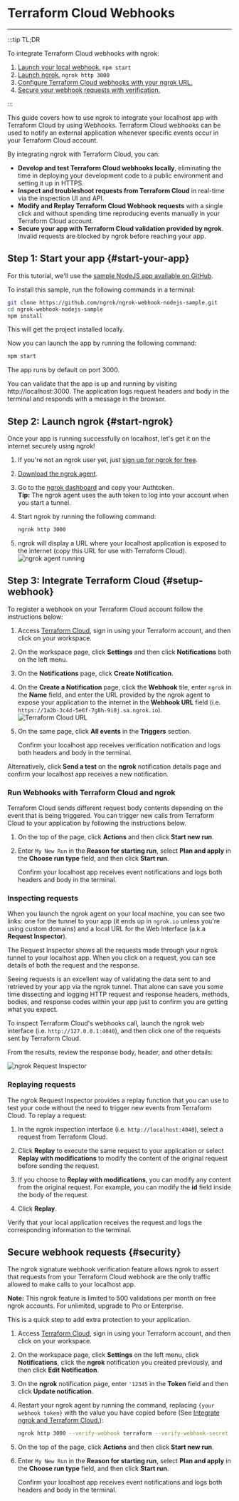 # Terraform Cloud Webhooks
------------

:::tip TL;DR

To integrate Terraform Cloud webhooks with ngrok:
1. [Launch your local webhook.](#start-your-app) `npm start`
1. [Launch ngrok.](#start-ngrok) `ngrok http 3000`
1. [Configure Terraform Cloud webhooks with your ngrok URL.](#setup-webhook)
1. [Secure your webhook requests with verification.](#security)

:::


This guide covers how to use ngrok to integrate your localhost app with Terraform Cloud by using Webhooks.
Terraform Cloud webhooks can be used to notify an external application whenever specific events occur in your Terraform Cloud account. 

By integrating ngrok with Terraform Cloud, you can:

- **Develop and test Terraform Cloud webhooks locally**, eliminating the time in deploying your development code to a public environment and setting it up in HTTPS.
- **Inspect and troubleshoot requests from Terraform Cloud** in real-time via the inspection UI and API.
- **Modify and Replay Terraform Cloud Webhook requests** with a single click and without spending time reproducing events manually in your Terraform Cloud account.
- **Secure your app with Terraform Cloud validation provided by ngrok**. Invalid requests are blocked by ngrok before reaching your app.


## **Step 1**: Start your app {#start-your-app}

For this tutorial, we'll use the [sample NodeJS app available on GitHub](https://github.com/ngrok/ngrok-webhook-nodejs-sample). 

To install this sample, run the following commands in a terminal:

```bash
git clone https://github.com/ngrok/ngrok-webhook-nodejs-sample.git
cd ngrok-webhook-nodejs-sample
npm install
```

This will get the project installed locally.

Now you can launch the app by running the following command: 

```bash
npm start
```

The app runs by default on port 3000. 

You can validate that the app is up and running by visiting http://localhost:3000. The application logs request headers and body in the terminal and responds with a message in the browser.


## **Step 2**: Launch ngrok {#start-ngrok}

Once your app is running successfully on localhost, let's get it on the internet securely using ngrok! 

1. If you're not an ngrok user yet, just [sign up for ngrok for free](https://ngrok.com/signup).

1. [Download the ngrok agent](https://ngrok.com/download).

1. Go to the [ngrok dashboard](https://dashboard.ngrok.com) and copy your Authtoken. <br />
    **Tip:** The ngrok agent uses the auth token to log into your account when you start a tunnel.
    
1. Start ngrok by running the following command:
    ```bash
    ngrok http 3000
    ```

1. ngrok will display a URL where your localhost application is exposed to the internet (copy this URL for use with Terraform Cloud).
    ![ngrok agent running](/img/integrations/launch_ngrok_tunnel.png)


## **Step 3**: Integrate Terraform Cloud {#setup-webhook}

To register a webhook on your Terraform Cloud account follow the instructions below:

1. Access [Terraform Cloud](https://app.terraform.io/), sign in using your Terraform account, and then click on your workspace.

1. On the workspace page, click **Settings** and then click **Notifications** both on the left menu.

1. On the **Notifications** page, click **Create Notification**.

1. On the **Create a Notification** page, click the **Webhook** tile, enter `ngrok` in the **Name** field, and enter the URL provided by the ngrok agent to expose your application to the internet in the **Webhook URL** field (i.e. `https://1a2b-3c4d-5e6f-7g8h-9i0j.sa.ngrok.io`).
    ![Terraform Cloud URL](img/ngrok_url_configuration_terraform.png)

1. On the same page, click **All events** in the **Triggers** section.

    Confirm your localhost app receives verification notification and logs both headers and body in the terminal.

Alternatively, click **Send a test** on the **ngrok** notification details page and confirm your localhost app receives a new notification.


### Run Webhooks with Terraform Cloud and ngrok

Terraform Cloud sends different request body contents depending on the event that is being triggered.
You can trigger new calls from Terraform Cloud to your application by following the instructions below.

1. On the top of the page, click **Actions** and then click **Start new run**.

1. Enter `My New Run` in the **Reason for starting run**, select **Plan and apply** in the **Choose run type** field, and then click **Start run**.

    Confirm your localhost app receives event notifications and logs both headers and body in the terminal.


### Inspecting requests

When you launch the ngrok agent on your local machine, you can see two links: one for the tunnel to your app (it ends up in `ngrok.io` unless you're using custom domains) and a local URL for the Web Interface (a.k.a **Request Inspector**).

The Request Inspector shows all the requests made through your ngrok tunnel to your localhost app. When you click on a request, you can see details of both the request and the response.

Seeing requests is an excellent way of validating the data sent to and retrieved by your app via the ngrok tunnel. That alone can save you some time dissecting and logging HTTP request and response headers, methods, bodies, and response codes within your app just to confirm you are getting what you expect.

To inspect Terraform Cloud's webhooks call, launch the ngrok web interface (i.e. `http://127.0.0.1:4040`), and then click one of the requests sent by Terraform Cloud.

From the results, review the response body, header, and other details:

![ngrok Request Inspector](img/ngrok_introspection_terraform_webhooks.png)


### Replaying requests

The ngrok Request Inspector provides a replay function that you can use to test your code without the need to trigger new events from Terraform Cloud. To replay a request:

1. In the ngrok inspection interface (i.e. `http://localhost:4040`), select a request from Terraform Cloud.

1. Click **Replay** to execute the same request to your application or select **Replay with modifications** to modify the content of the original request before sending the request.

1. If you choose to **Replay with modifications**, you can modify any content from the original request. For example, you can modify the **id** field inside the body of the request.

1. Click **Replay**.

Verify that your local application receives the request and logs the corresponding information to the terminal.


## Secure webhook requests {#security}

The ngrok signature webhook verification feature allows ngrok to assert that requests from your Terraform Cloud webhook are the only traffic allowed to make calls to your localhost app.

**Note:** This ngrok feature is limited to 500 validations per month on free ngrok accounts. For unlimited, upgrade to Pro or Enterprise.

This is a quick step to add extra protection to your application.

1. Access [Terraform Cloud](https://app.terraform.io/), sign in using your Terraform account, and then click on your workspace.

1. On the workspace page, click **Settings** on the left menu, click **Notifications**, click the **ngrok** notification you created previously, and then click **Edit Notification**.

1. On the **ngrok** notification page, enter `'12345` in the **Token** field and then click **Update notification**.

1. Restart your ngrok agent by running the command, replacing `{your webhook token}` with the value you have copied before (See [Integrate ngrok and Terraform Cloud.](#setup-webhook)):
    ```bash
    ngrok http 3000 --verify-webhook terraform --verify-webhook-secret {your webhook token}
    ```

1. On the top of the  page, click **Actions** and then click **Start new run**.

1. Enter `My New Run` in the **Reason for starting run**, select **Plan and apply** in the **Choose run type** field, and then click **Start run**.

    Confirm your localhost app receives event notifications and logs both headers and body in the terminal.


